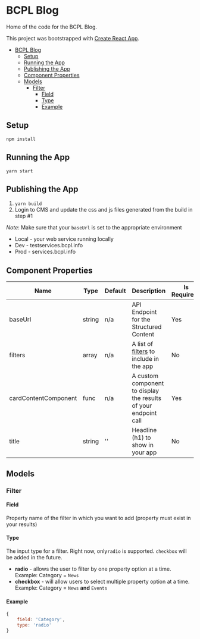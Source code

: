 # BCPL Blog

Home of the code for the BCPL Blog.

This project was bootstrapped with [Create React App](https://github.com/facebookincubator/create-react-app).
- [BCPL Blog](#bcpl-blog)
	- [Setup](#setup)
	- [Running the App](#running-the-app)
	- [Publishing the App](#publishing-the-app)
	- [Component Properties](#component-properties)
	- [Models](#models)
		- [Filter](#filter)
			- [Field](#field)
			- [Type](#type)
			- [Example](#example)

## Setup

`npm install`

## Running the App

`yarn start`

## Publishing the App

1. `yarn build`
2. Login to CMS and update the css and js files generated from the build in step #1

_Note_: Make sure that your `baseUrl` is set to the appropriate environment

- Local - your web service running locally
- Dev - testservices.bcpl.info
- Prod - services.bcpl.info

## Component Properties

| Name                 | Type   | Default | Description                                                     | Is Required? |
| -------------------- | ------ | ------- | --------------------------------------------------------------- | ------------ |
| baseUrl              | string | n/a     | API Endpoint for the Structured Content                         | Yes          |
| filters              | array  | n/a     | A list of [filters](#filter) to include in the app              | No           |
| cardContentComponent | func   | n/a     | A custom component to display the results of your endpoint call | Yes          |
| title                | string | ''      | Headline (h1) to show in your app                               | No           |

## Models

### Filter

#### Field

Property name of the filter in which you want to add (property must exist in your results)

#### Type

The input type for a filter. Right now, only`radio` is supported. `checkbox` will be added in the future.

- **radio** - allows the user to filter by one property option at a time. Example: Category = `News`
- **checkbox** - will allow users to select multiple property option at a time. Example:  Category = `News` **and** `Events`

#### Example

```javascript
{
	field: 'Category',
	type: 'radio'
}
```